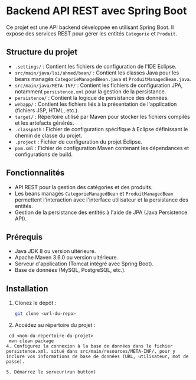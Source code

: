 # Backend API REST avec Spring Boot

Ce projet est une API backend développée en utilisant Spring Boot. Il expose des services REST pour gérer les entités `Categorie` et `Produit`.

## Structure du projet

- `.settings/` : Contient les fichiers de configuration de l'IDE Eclipse.
- `src/main/java/lsi/ahmed/bean/` : Contient les classes Java pour les beans managés `CategorieManagedBean.java` et `ProduitManagedBean.java`.
- `src/main/java/META-INF/` : Contient les fichiers de configuration JPA, notamment `persistence.xml` pour la gestion de la persistance.
- `persistence/` : Contient la logique de persistance des données.
- `webapp/` : Contient les fichiers liés à la présentation de l'application (fichiers JSP, HTML, etc.).
- `target/` : Répertoire utilisé par Maven pour stocker les fichiers compilés et les artefacts générés.
- `.classpath` : Fichier de configuration spécifique à Eclipse définissant le chemin de classe du projet.
- `.project` : Fichier de configuration du projet Eclipse.
- `pom.xml` : Fichier de configuration Maven contenant les dépendances et configurations de build.

## Fonctionnalités

- API REST pour la gestion des catégories et des produits.
- Les beans managés `CategorieManagedBean` et `ProduitManagedBean` permettent l'interaction avec l'interface utilisateur et la persistance des entités.
- Gestion de la persistance des entités à l'aide de JPA (Java Persistence API).

## Prérequis

- Java JDK 8 ou version ultérieure.
- Apache Maven 3.6.0 ou version ultérieure.
- Serveur d'application (Tomcat intégré avec Spring Boot).
- Base de données (MySQL, PostgreSQL, etc.).

## Installation

1. Clonez le dépôt :

   ```bash
   git clone <url-du-repo>
2. Accédez au répertoire du projet :
  
  ```
   cd <nom-du-repertoire-du-projet>
   mvn clean package
4. Configurez la connexion à la base de données dans le fichier persistence.xml, situé dans src/main/resources/META-INF/, pour y inclure vos informations de base de données (URL, utilisateur, mot de passe).

5. Démarrez le serveur(run button)

